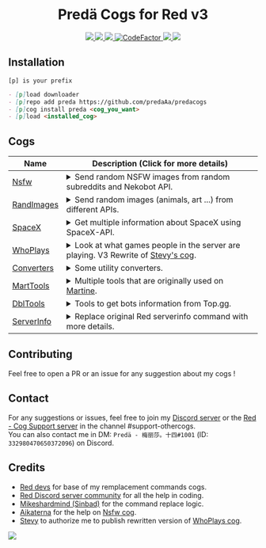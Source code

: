 <h1 align="center">Predä Cogs for Red v3</h1>

<p align="center">
  <a href="https://github.com/Cog-Creators/Red-DiscordBot/tree/V3/develop">
    <img src="https://img.shields.io/badge/Red%20DiscordBot-V3-red.svg">
    </a>
  <a href="https://github.com/Rapptz/discord.py/tree/rewrite">
    <img src="https://img.shields.io/badge/Discord.py-rewrite-blue.svg">
    </a>
  <a href="https://github.com/ambv/black">
    <img src="https://img.shields.io/badge/code%20style-black-000000.svg">
    </a>
  <a href="https://www.codefactor.io/repository/github/predaaa/predacogs">
    <img src="https://www.codefactor.io/repository/github/predaaa/predacogs/badge" alt="CodeFactor" />
    </a>
  <a href="https://www.patreon.com/predaaA">
    <img src="https://img.shields.io/badge/Follow%20me-Patreon-orange.svg">
    </a>
  <a href="https://discord.gg/3EeJCjR">
    <img src="https://discordapp.com/api/guilds/337224005901615104/widget.png?style=shield">
    </a>
</p>

## Installation

```
[p] is your prefix
```
```md
- [p]load downloader
- [p]repo add preda https://github.com/predaAa/predacogs
- [p]cog install preda <cog_you_want>
- [p]load <installed_cog>
```

## Cogs

| Name | Description (Click for more details) |
| ---- | ----------- |
| [Nsfw](https://github.com/PredaaA/predacogs/tree/master/nsfw) | <details><summary>Send random NSFW images from random subreddits and Nekobot API.</summary>Send random NSFW images from random subreddits and Nekobot API in NSFW only channels.<br>Important note: As indicated in name of this cog, it contains mature content and is not suited for all audiences, use it responsibly.</details>
| [RandImages](https://github.com/PredaaA/predacogs/tree/master/randimages) | <details><summary>Send random images (animals, art ...) from different APIs.</summary>Send random images from different APIs. There's animals images, art, and more. There is also a `[p]subreddit` command with which you can send an images from a subreddit of your choice. (All commands using subreddits are checking for nsfw content, so if there's nsfw content and the invoked channel is not NSFW you will receive a message that say you to invoke it in a NSFW channel instead of the image).</details>
| [SpaceX](https://github.com/PredaaA/predacogs/tree/master/spacex) | <details><summary>Get multiple information about SpaceX using SpaceX-API.</summary>Get multiple information about SpaceX like Rockets, current and passed missions, historical events ... and more. This cog is using SpaceX-API.</details>
| [WhoPlays](https://github.com/PredaaA/predacogs/tree/master/whoplays) | <details><summary>Look at what games people in the server are playing. V3 Rewrite of [Stevy's cog](https://github.com/AznStevy/Maybe-Useful-Cogs/blob/master/whoplays/whoplays.py).</summary>Check who's playing certain games or who's playing what on your server.</details>
| [Converters](https://github.com/PredaaA/predacogs/tree/master/converters) | <details><summary>Some utility converters.</summary>Some utility converters, for temperatures, mass, but also dates to timestamps.</details>
| [MartTools](https://github.com/PredaaA/predacogs/tree/master/martools) | <details><summary>Multiple tools that are originally used on [Martine](https://martinethebot.com).</summary>Multiple useful tools that are originally used on [Martine](https://martinethebot.com), like usagecount command, that show you all usage of the bot, messages received, read, commands processed and more. Prefix command to show prefixes of the bot, etc.</details>
| [DblTools](https://github.com/PredaaA/predacogs/tree/master/dbltools) | <details><summary>Tools to get bots information from Top.gg.</summary>Tools to get bots information from Top.gg, like description, votes, published server count, and more.</details>
| [ServerInfo](https://github.com/PredaaA/predacogs/tree/master/serverinfo) | <details><summary>Replace original Red serverinfo command with more details.</summary>Replace original Red serverinfo command with more details, about users and server.</details>

## Contributing

Feel free to open a PR or an issue for any suggestion about my cogs !

## Contact

For any suggestions or issues, feel free to join my [Discord server](https://discord.gg/TwCNvVz) or the [Red - Cog Support server](https://discord.gg/GET4DVk) in the channel #support-othercogs.<br>
You can also contact me in DM: `Predä - 梅丽莎。十四#1001` (ID: `332980470650372096`) on Discord.

## Credits

- [Red devs](https://github.com/Cog-Creators) for base of my remplacement commands cogs.
- [Red Discord server community](https://discord.gg/red) for all the help in coding.
- [Mikeshardmind (Sinbad)](https://github.com/mikeshardmind/SinbadCogs) for the command replace logic.
- [Aikaterna](https://github.com/aikaterna) for the help on [Nsfw cog](https://github.com/PredaaA/predacogs/tree/master/nsfw).
- [Stevy](https://github.com/AznStevy) to authorize me to publish rewritten version of [WhoPlays cog](https://github.com/PredaaA/predacogs/tree/master/whoplays).

<a href="https://github.com/PredaaA/predacogs">
  <img src="https://img.shields.io/badge/PredaCogs-Red V3-red.svg?style=popout&logo=Python">
</a>